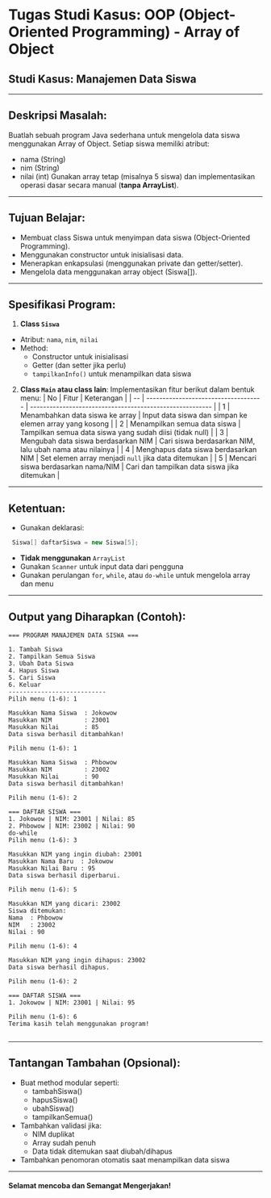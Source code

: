 # Tugas Studi Kasus: OOP (Object-Oriented Programming) - Array of Object
## Studi Kasus: Manajemen Data Siswa

---

## Deskripsi Masalah:
Buatlah sebuah program Java sederhana untuk mengelola data siswa menggunakan Array of Object. Setiap siswa memiliki atribut:
- nama (String)
- nim (String)
- nilai (int)
Gunakan array tetap (misalnya 5 siswa) dan implementasikan operasi dasar secara manual (**tanpa ArrayList**).

---

## Tujuan Belajar:
- Membuat class Siswa untuk menyimpan data siswa (Object-Oriented Programming).
- Menggunakan constructor untuk inisialisasi data.
- Menerapkan enkapsulasi (menggunakan private dan getter/setter).
- Mengelola data menggunakan array object (Siswa[]).


---

## Spesifikasi Program:
1. **Class `Siswa`**
- Atribut: `nama`, `nim`, `nilai`
- Method:
    - Constructor untuk inisialisasi
    - Getter (dan setter jika perlu)
    - `tampilkanInfo()` untuk menampilkan data siswa
2. **Class `Main` atau class lain**:
Implementasikan fitur berikut dalam bentuk menu:
| No | Fitur                                | Keterangan                                               |
| -- | ------------------------------------ | -------------------------------------------------------- |
| 1  | Menambahkan data siswa ke array      | Input data siswa dan simpan ke elemen array yang kosong  |
| 2  | Menampilkan semua data siswa         | Tampilkan semua data siswa yang sudah diisi (tidak null) |
| 3  | Mengubah data siswa berdasarkan NIM  | Cari siswa berdasarkan NIM, lalu ubah nama atau nilainya |
| 4  | Menghapus data siswa berdasarkan NIM | Set elemen array menjadi `null` jika data ditemukan      |
| 5  | Mencari siswa berdasarkan nama/NIM   | Cari dan tampilkan data siswa jika ditemukan             |

---

## Ketentuan:
- Gunakan deklarasi:
```java
 Siswa[] daftarSiswa = new Siswa[5];
```
- **Tidak menggunakan** `ArrayList`
- Gunakan `Scanner` untuk input data dari pengguna
- Gunakan perulangan `for`, `while`, atau `do-while` untuk mengelola array dan menu

---

## Output yang Diharapkan (Contoh):
```
=== PROGRAM MANAJEMEN DATA SISWA ===

1. Tambah Siswa
2. Tampilkan Semua Siswa
3. Ubah Data Siswa
4. Hapus Siswa
5. Cari Siswa
6. Keluar
---------------------------
Pilih menu (1-6): 1

Masukkan Nama Siswa  : Jokowow
Masukkan NIM         : 23001
Masukkan Nilai       : 85
Data siswa berhasil ditambahkan!

Pilih menu (1-6): 1

Masukkan Nama Siswa  : Phbowow
Masukkan NIM         : 23002
Masukkan Nilai       : 90
Data siswa berhasil ditambahkan!

Pilih menu (1-6): 2

=== DAFTAR SISWA ===
1. Jokowow | NIM: 23001 | Nilai: 85
2. Phbowow | NIM: 23002 | Nilai: 90
do-while
Pilih menu (1-6): 3

Masukkan NIM yang ingin diubah: 23001
Masukkan Nama Baru  : Jokowow
Masukkan Nilai Baru : 95
Data siswa berhasil diperbarui.

Pilih menu (1-6): 5

Masukkan NIM yang dicari: 23002
Siswa ditemukan:
Nama  : Phbowow
NIM   : 23002
Nilai : 90

Pilih menu (1-6): 4

Masukkan NIM yang ingin dihapus: 23002
Data siswa berhasil dihapus.

Pilih menu (1-6): 2

=== DAFTAR SISWA ===
1. Jokowow | NIM: 23001 | Nilai: 95

Pilih menu (1-6): 6
Terima kasih telah menggunakan program!


```
---

## Tantangan Tambahan (Opsional):
- Buat method modular seperti:
  - tambahSiswa()
  - hapusSiswa()
  - ubahSiswa()
  - tampilkanSemua()
- Tambahkan validasi jika:
  - NIM duplikat
  - Array sudah penuh
  - Data tidak ditemukan saat diubah/dihapus
- Tambahkan penomoran otomatis saat menampilkan data siswa

---

#### Selamat mencoba dan Semangat Mengerjakan!